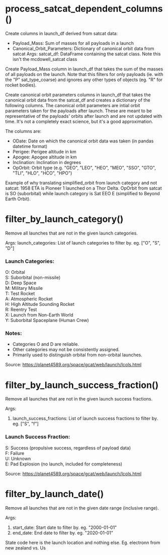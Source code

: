 # process_satcat_dependent_columns()
Create columns in launch_df derived from satcat data:
- Payload_Mass: Sum of masses for all payloads in a launch
- Canonical_Orbit_Parameters: Dictionary of canonical orbit data from satcat
Args:
    satcat_df: DataFrame containing the satcat class. Note this isn't the mcdowell_satcat class

Create Payload_Mass column in launch_df that takes the sum of the masses of all payloads on the launch.
Note that this filters for only payloads (ie. with the "P" sat_type_coarse) and ignores any other types of objects (eg. "R" for rocket bodies).

Create canonical orbit parameters columns in launch_df that takes the canonical orbit data from the satcat_df and creates a dictionary of the following columns.
The canonical orbit parameters are intial orbit parameters taken for the payloads after launch. These are meant to be representative of the payloads' orbits after launch and are not updated with time. It's not a completely exact science, but it's a good approximation.

The columns are:
- ODate: Date on which the canonical orbit data was taken (in pandas datetime format)
- Perigee: Perigee altitude in km
- Apogee: Apogee altitude in km
- Inclination: Inclination in degrees
- OpOrbit: Orbit type (e.g. "GEO", "LEO", "HEO", "MEO", "SSO", "GTO", "TLI", "HLO", "HCO", "HPO")

Example of why translating simplified_orbit from launch category and not satcat:
1958 ETA is Pioneer 1 launched on a Thor Delta. OpOrbit from satcat is SO (suborbital) while launch category is Sat EEO E (simplified to Beyond Earth Orbit).

# filter_by_launch_category()

Remove all launches that are not in the given launch categories.

Args:
    launch_categories: List of launch categories to filter by. eg. ["O", "S", "D"]

### Launch Categories:  
O: Orbital  
S: Suborbital (non-missile)  
D: Deep Space  
M: Military Missile  
T: Test Rocket  
A: Atmospheric Rocket  
H: High Altitude Sounding Rocket  
R: Reentry Test  
X: Launch from Non-Earth World  
Y: Suborbital Spaceplane (Human Crew)  

### Notes:  
- Categories O and D are reliable.  
- Other categories may not be consistently assigned.  
- Primarily used to distinguish orbital from non-orbital launches.  

Source: https://planet4589.org/space/gcat/web/launch/lcols.html

# filter_by_launch_success_fraction()
Remove all launches that are not in the given launch success fractions.

Args:
1. launch_success_fractions: List of launch success fractions to filter by. eg. ["S", "f"]

### Launch Success Fraction:  
S: Success (propulsive success, regardless of payload data)  
F: Failure  
U: Unknown  
E: Pad Explosion (no launch, included for completeness)  

Source: https://planet4589.org/space/gcat/web/launch/lcols.html

# filter_by_launch_date()
Remove all launches that are not in the given date range (inclusive range).

Args:
1. start_date: Start date to filter by. eg. "2000-01-01"
2. end_date: End date to filter by. eg. "2020-01-01"



State code here is the launch location and nothing else. Eg. electronn from new zealand vs. Us